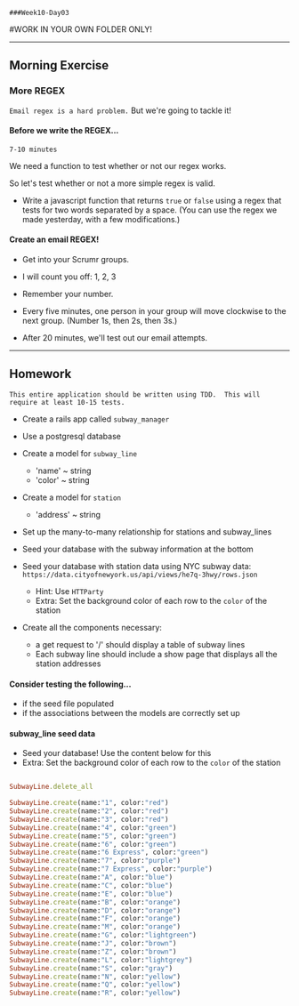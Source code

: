 	###Week10-Day03

#WORK IN YOUR OWN FOLDER ONLY!

---

## Morning Exercise


### More REGEX

`Email regex is a hard problem.` But we're going to tackle it!


#### Before we write the REGEX...

`7-10 minutes`

We need a function to test whether or not our regex works.

So let's test whether or not a more simple regex is valid.

- Write a javascript function that returns `true` or `false` using a regex that tests for two words separated by a space.  (You can use the regex we made yesterday, with a few modifications.)


#### Create an email REGEX!

- Get into your Scrumr groups.

- I will count you off:  1, 2, 3

- Remember your number.

- Every five minutes, one person in your group will move clockwise to the next group. (Number 1s, then 2s, then 3s.)

- After 20 minutes, we'll test out our email attempts.

--------

## Homework

`This entire application should be written using TDD.  This will require at least 10-15 tests.`

- Create a rails app called `subway_manager`
- Use a postgresql database

- Create a model for `subway_line`
	- 'name' ~ string
	- 'color' ~ string
- Create a model for `station`	
	- 'address' ~ string 
- Set up the many-to-many relationship for stations and subway_lines 

- Seed your database with the subway information at the bottom

- Seed your database with station data using NYC subway data:  `https://data.cityofnewyork.us/api/views/he7q-3hwy/rows.json`
	- Hint: Use `HTTParty`	 	
	- Extra: Set the background color of each row to the `color` of the station

- Create all the components necessary:
	- a get request to '/' should display a table of subway lines
	- Each subway line should include a show page that displays all the station addresses


#### Consider testing the following...

- if the seed file populated
- if the associations between the models are correctly set up

#### subway_line seed data

- Seed your database!  Use the content below for this
- Extra: Set the background color of each row to the `color` of the station

```ruby

SubwayLine.delete_all

SubwayLine.create(name:"1", color:"red")
SubwayLine.create(name:"2", color:"red")
SubwayLine.create(name:"3", color:"red")
SubwayLine.create(name:"4", color:"green")
SubwayLine.create(name:"5", color:"green")
SubwayLine.create(name:"6", color:"green")
SubwayLine.create(name:"6 Express", color:"green")
SubwayLine.create(name:"7", color:"purple")
SubwayLine.create(name:"7 Express", color:"purple")
SubwayLine.create(name:"A", color:"blue")
SubwayLine.create(name:"C", color:"blue")
SubwayLine.create(name:"E", color:"blue")
SubwayLine.create(name:"B", color:"orange")
SubwayLine.create(name:"D", color:"orange")
SubwayLine.create(name:"F", color:"orange")
SubwayLine.create(name:"M", color:"orange")
SubwayLine.create(name:"G", color:"lightgreen")
SubwayLine.create(name:"J", color:"brown")
SubwayLine.create(name:"Z", color:"brown")
SubwayLine.create(name:"L", color:"lightgrey")
SubwayLine.create(name:"S", color:"gray")
SubwayLine.create(name:"N", color:"yellow")
SubwayLine.create(name:"Q", color:"yellow")
SubwayLine.create(name:"R", color:"yellow")

```






